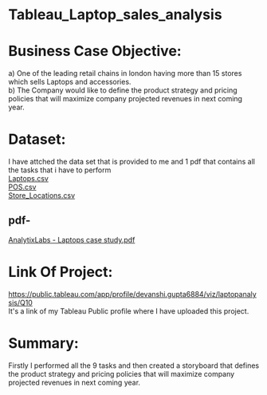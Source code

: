 # Tableau_Laptop_sales_analysis

# Business Case Objective:<br/>
a) One of the leading retail chains in london having more than 15 stores which sells Laptops and accessories.<br/>
b) The Company would like to define the product strategy and pricing policies that will maximize company projected revenues in next coming year.

# Dataset: 
I have attched the data set that is provided to me and 1 pdf that contains all the tasks that i have to perform<br/>
[Laptops.csv](https://github.com/devanshi-gupta-23/Tableau_Laptop_sales_analysis/files/7714180/Laptops.csv)<br/>
[POS.csv](https://github.com/devanshi-gupta-23/Tableau_Laptop_sales_analysis/files/7714181/POS.csv)<br/>
[Store_Locations.csv](https://github.com/devanshi-gupta-23/Tableau_Laptop_sales_analysis/files/7714184/Store_Locations.csv) 
## pdf-
[AnalytixLabs - Laptops case study.pdf](https://github.com/devanshi-gupta-23/Tableau_Laptop_sales_analysis/files/7714195/AnalytixLabs.-.Laptops.case.study.pdf)


# Link Of Project:
https://public.tableau.com/app/profile/devanshi.gupta6884/viz/laptopanalysis/Q10<br/>
It's a link of my Tableau Public profile where I have uploaded this project.

# Summary:
Firstly I performed all the 9 tasks and then created a storyboard that defines the product strategy and pricing policies that will maximize company projected revenues in next coming year.

